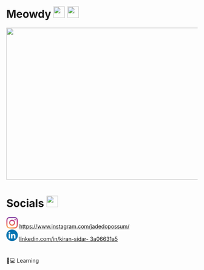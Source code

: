 # Meowdy <img src  = "https://github.com/ray-sid/ray-sid/blob/main/images/sad-apple.gif" height = "30" width = "30"> <img src  = "https://github.com/ray-sid/ray-sid/blob/main/images/nemci-pepega-adrian.gif" height = "30" width = "30">

<div align = "center">
  <img src ="https://github.com/ray-sid/ray-sid/blob/main/images/catto.gif" height = "400" width = "1000">
</div>

# Socials <img src  = "https://github.com/ray-sid/ray-sid/blob/main/images/peepo.gif" height = "30" width = "30">
<div>
    <div><img src  = "images/clipart256843.png" height = "30" width = "30"> <a href = "https://www.instagram.com/jadedopossum/" target = "_blank" >       
         https://www.instagram.com/jadedopossum/ </a></div>
    <div><img src  = "images/clipart83764.png" height = "30" width = "30" > <a href = "https://www.linkedin.com/in/kiran-sidar-3a06631a5? 
         lipi=urn%3Ali%3Apage%3Ad_flagship3_profile_view_base_contact_details%3Bhvk2GBeUSPK0D6G03ADTyg%3D%3D" target = "_blank" >linkedin.com/in/kiran-sidar- 
         3a06631a5</a>  
    </div> 
</div>

#
📝💻 Learning

